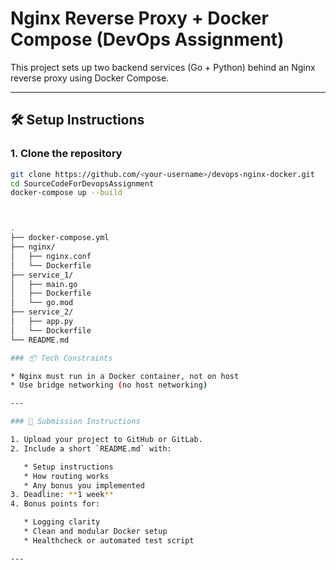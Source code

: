 #  Nginx Reverse Proxy + Docker Compose (DevOps Assignment)

This project sets up two backend services (Go + Python) behind an Nginx reverse proxy using Docker Compose.

---

## 🛠 Setup Instructions

### 1. Clone the repository

```bash
git clone https://github.com/<your-username>/devops-nginx-docker.git
cd SourceCodeForDevopsAssignment
docker-compose up --build



.
├── docker-compose.yml
├── nginx/
│   ├── nginx.conf
│   └── Dockerfile
├── service_1/
│   ├── main.go
│   ├── Dockerfile
│   └── go.mod
├── service_2/
│   ├── app.py
│   └── Dockerfile
└── README.md

### 📦 Tech Constraints

* Nginx must run in a Docker container, not on host
* Use bridge networking (no host networking)

---

### 📝 Submission Instructions

1. Upload your project to GitHub or GitLab.
2. Include a short `README.md` with:

   * Setup instructions
   * How routing works
   * Any bonus you implemented
3. Deadline: **1 week**
4. Bonus points for:

   * Logging clarity
   * Clean and modular Docker setup
   * Healthcheck or automated test script

---



